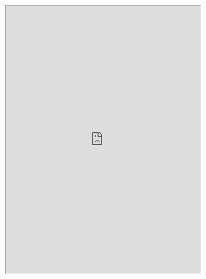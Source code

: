 <iframe src="https://drive.google.com/file/d/1QZMtFtCl7BZl8bQd_3PJO-TyDc1w4J2Q/preview" width="640" height="880" allow="autoplay"></iframe>